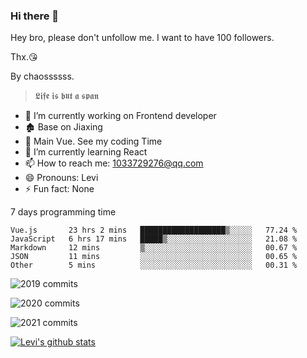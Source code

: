 ### Hi there 👋

Hey bro, please don't unfollow me. I want to have 100 followers.

Thx.😘

By chaossssss.

> 𝕷𝖎𝖋𝖊 𝖎𝖘 𝖇𝖚𝖙 𝖆 𝖘𝖕𝖆𝖓

- 🔭 I’m currently working on Frontend developer
- 🏚  Base on Jiaxing
- 🔨 Main Vue. See my coding Time
- 🌱 I’m currently learning React
- 📫 How to reach me: 1033729276@qq.com
- 😄 Pronouns: Levi
- ⚡ Fun fact: None


7 days programming time



<!--START_SECTION:waka-->
```text
Vue.js       23 hrs 2 mins   ███████████████████▒░░░░░   77.24 % 
JavaScript   6 hrs 17 mins   █████▒░░░░░░░░░░░░░░░░░░░   21.08 % 
Markdown     12 mins         ▒░░░░░░░░░░░░░░░░░░░░░░░░   00.67 % 
JSON         11 mins         ░░░░░░░░░░░░░░░░░░░░░░░░░   00.65 % 
Other        5 mins          ░░░░░░░░░░░░░░░░░░░░░░░░░   00.31 % 
```
<!--END_SECTION:waka-->


![2019 commits](https://i.bmp.ovh/imgs/2022/06/09/40ea8ef53dc6a071.png)

![2020 commits](https://i.bmp.ovh/imgs/2022/06/09/3d3f42d583997994.png)

![2021 commits](https://i.bmp.ovh/imgs/2022/06/09/be5c22a2f85ef63e.png)

[![Levi's github stats](https://github-readme-stats.vercel.app/api?username=chaossssss)](https://github.com/anuraghazra/github-readme-stats)
